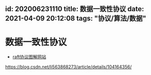 id: 202006231110
title: 数据一致性协议
date: 2021-04-09 20:12:08
tags: "协议/算法/数据"
---------

# 数据一致性协议

* [raft协议图解网站](http://thesecretlivesofdata.com/raft/)


https://blog.csdn.net/li563868273/article/details/104164356/